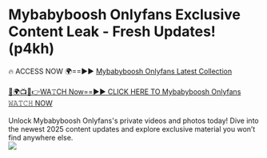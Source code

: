 # Mybabyboosh Onlyfans Exclusive Content Leak - Fresh Updates! (p4kh)

🔥 ACCESS NOW 🌍==►► <a href="https://tinyurl.com/kvy9nzfs" rel="nofollow">Mybabyboosh Onlyfans Latest Collection</a>
<br><br>
[🔴🌍📺📱👉WA𝚃CH Now==►► CLICK HERE TO Mybabyboosh Onlyfans 𝚆𝙰𝚃𝙲𝙷 NOW](https://tinyurl.com/kvy9nzfs)
<br><br>
Unlock Mybabyboosh Onlyfans's private videos and photos today! Dive into the newest 2025 content updates and explore exclusive material you won’t find anywhere else.
<br>
<a href="https://tinyurl.com/kvy9nzfs" rel="nofollow" data-target="animated-image.originalLink"><img src="https://camo.githubusercontent.com/8a4f000d20f83aca3bf7ec5f350d767afa0574a8a352519fd8cfa583a6f93a33/68747470733a2f2f692e696d6775722e636f6d2f644a486b345a712e676966" data-canonical-src="https://i.imgur.com/dJHk4Zq.gif" style="max-width: 100%; display: inline-block;" data-target="animated-image.originalImage"></a>
<br>
